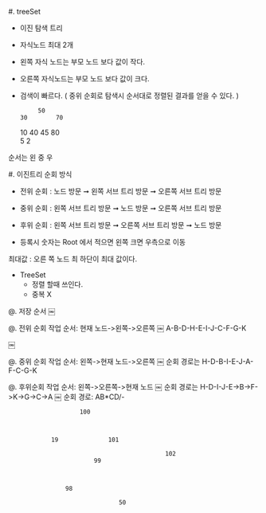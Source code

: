#. treeSet

  - 이진 탐색 트리
  - 자식노드 최대 2개
  - 왼쪽 자식 노드는 부모 노드 보다 값이 작다.
  - 오른쪽 자식노드는  부모 노드 보다 값이 크다.
  - 검색이 빠르다. ( 중위 순회로 탐색시 순서대로 정렬된 결과를 얻을 수 있다. )

             50
        30		  70
      10   40  45    80  
   5
2


순서는 왼 중 우


#. 이진트리 순회 방식
- 전위 순회 : 노드 방문 ➞ 왼쪽 서브 트리 방문 ➞ 오른쪽 서브 트리 방문
- 중위 순회 : 왼쪽 서브 트리 방문 ➞ 노드 방문 ➞ 오른쪽 서브 트리 방문
- 후위 순회 : 왼쪽 서브 트리 방문 ➞ 오른쪽 서브 트리 방문 ➞ 노드 방문

- 등록시 숫자는 Root 에서 적으면 왼쪽 크면 우측으로 이동

최대값 : 오른 쪽 노드 최 하단이 최대 값이다.

- TreeSet
    - 정렬 할때 쓰인다.
    - 중복 X

@. 저장 순서
￼




@. 전위 순회
작업 순서: 현재 노드->왼쪽->오른쪽
￼
A-B-D-H-E-I-J-C-F-G-K

￼



@. 중위 순회
작업 순서: 왼쪽->현재 노드->오른쪽
￼
순회 경로는 H-D-B-I-E-J-A-F-C-G-K

@. 후위순회
작업 순서: 왼쪽->오른쪽->현재 노드
￼
순회 경로는 H-D-I-J-E->B->F->K->G->C->A
￼
순회 경로: AB*CD/-









						100



				19				101

							                    102
				            99



					98

                                   50






